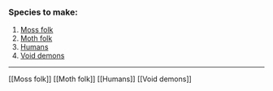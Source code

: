 ### Species to make:
1. [Moss folk](https://github.com/astro-man2/Legends-of-the-Untold/blob/main/Species/Moss%20folk.md) 
2.  [Moth folk](https://github.com/astro-man2/Legends-of-the-Untold/blob/main/Species/Moth%20folk.md) 
3.  [Humans](https://github.com/astro-man2/Legends-of-the-Untold/blob/main/Species/humans.md) 
4.  [Void demons](https://github.com/astro-man2/Legends-of-the-Untold/blob/main/Species/Void%20demons.md) 


---
[[Moss folk]] 
[[Moth folk]]
[[Humans]]
[[Void demons]]